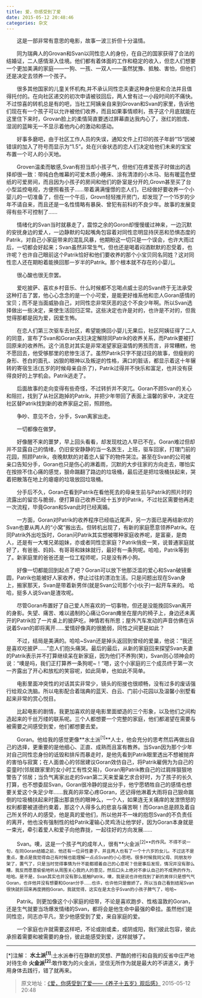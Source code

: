 ```yaml
---
title: 爱，你感受到了爱
date: 2015-05-12 20:48:46
categories: 杂文 
---
```


&emsp;&emsp;这是一部非常有意思的电影，故事一波三折但十分温情。

&emsp;&emsp;同为瑞典人的Grovan和Svan以同性恋人的身份，在自己的国家获得了合法的结婚证，二人感情渐入佳境。他们都有着体面的工作和稳定的收入，但恋人们想要一个更加美满的家庭——一狗、一孩、一双人——虽然犹豫、抵触、害怕，但他们还是决定去领养一个孩子。

&emsp;&emsp;很多其他国家的儿童关怀机构,并不承认同性恋夫妻这种身份是和合法并且值得托付的。在向社区递交的初次申请被驳回后，两人曾有过一小段时间的不痛快。不过惊喜的转机总是有的吧，当社工阿姨亲自来到Grovan和Svan的家里，告诉他们现在有一个孩子可以允许被他们收养，而且如果事情顺利，孩子这个月底就能在这里住下来时，Grovan脸上的柔情简直要透过屏幕直达我内心了，涨红的脸庞、湿润的蓝眸无一不显示着他内心的激动和感动。

&emsp;&emsp;好事多磨吧，由于社区工作人员的失误，通知文件上打印的孩子年龄“15”因被错误的加入了符号而显示为“1.5”。处在兴奋状态的恋人们决定给他们未来的宝宝布置一个可人的小天地。

&emsp;&emsp;Groven温柔而敏感,Svan有担当却小孩子气，但他们在疼爱孩子时做出的选择却很一致：带纯白色帷幕的可爱木质小睡床、涂有清漆的小木马、贴有暖蓝色壁纸的可爱房间，而且因为小孩子的房间和他们的卧室是分开的,Grovn甚至买了台小型监控电视，方便照看孩子……带着满满憧憬的恋人们，已经做好要收养一个小婴儿的一切准备了，但在一个午后，Grovn轻轻推开房门，却发现了一个15岁的少年不请自来，而且还是一名性情略有暴戾、曾犯有前科的不良少年。故事的发展变得有些不可控制了……

&emsp;&emsp;情绪化的Svan当时就暴走了，震惊之余的Goron却慢慢缓过神来，一边沉默的安抚身边的爱人，一边静默的勾起嘴角包容着对同性恋明显持厌恶和恐惧态度的Patrik，对自己小家庭带来的混乱风暴，他期盼这一切只是一个误会，也许大雨过后，一切都会好起来；Svan虽然非常生气，但也还是喝着闷酒默默的忍受着，也许呢？也许自己眼前这个Patrik恰好和他们要收养的那个小宝贝同名同姓？这对同性恋人还在期盼着能换回那一岁半的Patrik。那个根本就不存在的小婴儿。

&emsp;&emsp;很心酸也很无奈罢。

&emsp;&emsp;爱吃披萨、喜欢乡村音乐、什么时候都不忘喝点威士忌的Svan终于无法承受这种打击了罢，他心心念念的是一个小可爱，是能更好维系他和恋人Goran感情的宝贝；而不是当面威胁自己，对同性恋非常厌恶的这个不良少年啊。所以Svan选择做出一些决定，来使生活回归正常。这些决定也许是对的，也许是不对的，但我觉得那都是因为爱，因爱生怖。

&emsp;&emsp;在恋人们第三次驱车去社区，希望能换回小婴儿无果后，社区阿姨征得了二人的同意，宣布了Svan和Goran夫妇决定解除同Patrik的收养关系，而Patrik要被打回原来的收养所。这个消息对其实是非常渴望家庭温情的男孩而言，非常糟糕，他不愿回去，他受够那里的悲惨生活了。虽然Patrik只字不提过往的故事，但瘦削的身形、苍白的面孔、凶狠的眼神以及叛逆的性格，满口的脏话，都显示着这十年辗转的寄宿生活(五岁的时候母亲自杀了)，Patrik过得并不快乐和富足，也并没有获得良好的上学机会。Patrik逃走了。

&emsp;&emsp;后面故事的走向变得有些奇怪，不过转折并不突兀。Goran不顾Svan的关心和阻拦，找到了从社区跑掉的Patrik，并把少年带回了表面上温馨的家中，决定在社区替Patrik找到新的收养家庭之前，照顾他。

&emsp;&emsp;争吵、意见不合，分手，Svan离家出走。

&emsp;&emsp;一切都像在做梦。

&emsp;&emsp;好像醒不来的噩梦，早上回头看看，却发现枕边人早已不在。Goran难过但却并不显露自己的情绪，仍旧安安静静的当一名医生，上班，驱车回家，打理门前的花园，照顾Patrik，夜晚默默的对着恋人留下的物件哭泣。甚至在Svan的公司被亲口告知分手，Goran也只是伤心的淋着雨，沉默的大步往家的方向走去，哪怕实在按捺不住心痛的感觉，狠命踹翻了路边的垃圾桶，最后还是把垃圾桶扶起来，哭着把散落在地上的瘪瘪的垃圾放回垃圾桶。
 
&emsp;&emsp;分手后不久，Goran在看到Patrik在看他死去的母亲生前与Patrik的照片时的流露出的留恋与脆弱，便打算自己收养已经十五岁的Patrik，不过社区需要他再走一次流程，毕竟Goran和Svan此时已经离婚。
 
&emsp;&emsp;一方面，Goran对Patrik的收养程序已经临近尾声，另一方面已是再结新欢的Svan也要从两人的“小窝”搬出去。但转机出现了，有新的家庭愿意领养Patrik。在同Patrik外出吃饭时，Goran问Patrik其实想被哪种家庭收养呢，是富豪，是商人，还是有一大堆兄弟姐妹，亦或者同性恋家庭？Patrik俏皮一笑，说普通家庭就好了，有爸爸、妈妈、有哥哥和妹妹就行，最好有一条狗呢。哈哈，Patrik等到了。新家庭里的爸爸还是一位工程师呢，只是没有养小狗。
 
&emsp;&emsp;好像一切都能回到起点了吧？Goran可以放下他那泛滥的爱心和Svan破镜重圆，Patrik也能被好人家收养，停止过往的漂泊生活。只是问题出现在Svan身上，搬家那天，Svan是带着新男伴(就是Svan公司那个小伙子)一起开车来的。 哈哈，挺多人说Svan是渣攻呢。 
 
&emsp;&emsp;尽管Goran布置好了自己爱人所喜欢的一切事物，但还是没能挽回Svan离开的身影。失望、痛苦、难以遏制的心痛让Goran瘫坐在屋内的椅子上，身边还未离开的Patrik捡了一片桌上的披萨吃，神情若有所思；屋外汽车发动的声音仿佛在诉说着Svan的即将离开……爱情好像真的很脆弱，同性之间更是如此？
 
&emsp;&emsp;不过，结局是美满的。哈哈~Svan还是掉头返回到曾经的爱巢，他说：“我还是喜欢吃披萨……”恋人们抱头痛哭。最后的最后，从新的家庭回来探望Svan夫妻的Patrik表示并不打算继续呆在新家庭，因为他们不养狗(笑)，Svan则心领神会的说：“噢是吗，我们正打算养一条狗呢~！”嗯，这个小家庭的三个成员终于第一次一齐露出了开心和放松的笑容呢，如此简单，也如此不简单。
 
&emsp;&emsp;电影里面冲突性的对话其实非常少，镜头的衔接也很顺畅，没有过多的废话强行给观众洗脑。所以电影配合着瑞典的蓝天、白云、门前小花园以及温馨小别墅看起来非常的赏心悦目。
  
&emsp;&emsp;比起电影的剧情，我更加喜欢的是电影里面塑造的三个形象，以及他们之间构造起来的千丝万缕的联系呢。三个人都想要一个完整的家庭，他们都渴望在需要与被需要之间感受到爱，他们都想要去爱。
  
&emsp;&emsp;Goran。他给我的感觉更像**水土派<sup>[1]</sup>**人士，他会充分的思考然后再做出自己的选择，更重要的是他细心、正直、成熟而且富有教养。当Svan因为那个少年对自己同性恋身份的诋毁和排斥而暴走时，是他先看到Patrik眼里透出不想被抛弃的害怕与寂寞；在人面兽心的邻居建议Goran效仿自己，将Patrik雇佣为为自己的娈童时(邻居跟家里的女小时工有性交易)，Goran用Patrik教自己的过肩摔狠狠地警告了邻居；当负气离家出走的Svan第二天来爱巢乞求合好时，为了孩子的长久打算，也不想委屈Svan，Goran很冷静的提出分手，他宁愿牺牲自己的感情也想要关爱这个失足少年……我真的非常心疼Goran，还记得他淋着大雨将自己狠命踹倒的垃圾桶扶起来时露出那哀伤的眼神么，一个人，如果连无关痛痒的发泄愤怒的权利都要被道德约束着，那这个人得多么的悲哀与痛苦啊！而Goran总是顾及着自己所关怀的人的感受，他是真的爱他们，所以他并不一味的抱怨Svan的不负责任的离开，他也没有强制性的给Patrik灌输心灵鸡汤让他学好，因为Goran本身就是一束光，牵引着爱人和爱子向他靠拢，一起往好的方向发展……
  
&emsp;&emsp;Svan。噢，这是一个孩子气的成年人，很有**火金派<sup>[2]**的作风。不得不说一句，在同Goran结婚之前，他还有一位异性妻子，并且两人也有了一个十六岁的女儿。不过这不是重点，重点是我觉得自己有时候也能理解一点点Svan的小心思吧。很多时候我同父母、同朋友吵架了，置气了，只是当时觉得事情为什不能都顺着自己的心意呢？但是事后发现，情况并没有那么糟，我反而愿意偷偷地听从周围关心我的人的意见，然后口头上绝对不承认自己的不成熟的作为，哈哈。是不是，Svan其实也并没有那么抵触Patrik，噢，我是说也许他找到了新的男伴只是想气气Goran，也许他并没有想要和Goran分手……也许，也许他只是傲娇了。所以当自己看到结尾Svan很快就折回来再度拥抱Goran，我就觉得，这实在是太合乎Svan的小孩子脾气了，哈哈~
  
&emsp;&emsp;Patrik。则更加像这个小家庭的纽带，不论是喜欢跑步、性格温敦的Goran，还是生气就要当场爆发情绪的Svan，都将会是他生命中最强的牵挂。虽然他们是同性恋，同志亦平凡，至少他感受到了爱，来自家庭的爱。
  
&emsp;&emsp;一个家庭也许就需要这样吧，不论或刚或柔，或阴或阳，我们彼此包容，彼此承担着需要和被需要的身份，彼此能感受到爱，这样就够了。

---

[*]注解：
**水土派<sup>[1]</sup>**:土水派奉行在静默的冥想、严酷的修行和自我的反省中庄严地对待生命
**火金派<sup>[2]</sup>**:敢作敢为的火金派，坚信无所作为就是最大的不讲道义，勇于用身体去践行，错了就再来。

 
> 原文地址：[《爱，你感受到了爱——《养子十五岁》观后感》](https://bbs.nga.cn/read.php?tid=8154262) 2015-05-12 20:48
